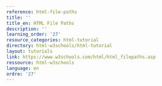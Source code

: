 ```yaml
---
reference: html-file-paths
title: ''
title_en: HTML File Paths
description: ''
learning_order: '27'
resource_categories: html-tutorial
directory: html-w3schools/html-tutorial
layout: tutorials
link: https://www.w3schools.com/html/html_filepaths.asp
ressource: html-w3schools
language: en
ordre: '27'
---
```

